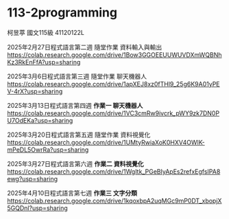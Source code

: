 # 113-2programming
柯昱葶 國文115級 41120122L

2025年2月27日程式語言第二週 隨堂作業 資料輸入與輸出
https://colab.research.google.com/drive/1Bow3GGOEEUUWUVDXmWQBNhKz3RkEnFfA?usp=sharing

2025年3月6日程式語言第三週 隨堂作業 聊天機器人
https://colab.research.google.com/drive/1apXEJ8xz0fTHl9_25g6K9A01yPEV-4rX?usp=sharing

2025年3月13日程式語言第四週 **作業一 聊天機器人**
https://colab.research.google.com/drive/1VC3cmRw9ivcrk_pWY9zk7DN0PU7OdEKa?usp=sharing

2025年3月20日程式語言第五週 隨堂作業 資料視覺化
https://colab.research.google.com/drive/1UMtyRwiaXoK0HXV4OWlK-mPeDL5OwrRa?usp=sharing

2025年3月27日程式語言第六週 **作業二 資料視覺化**
https://colab.research.google.com/drive/1WgItk_PGeBIyApEs2refxEgfsIPA8ewg?usp=sharing

2025年4月10日程式語言第七週 **作業三 文字分類**
https://colab.research.google.com/drive/1kqoxbpA2uqMGc9mP0DT_xbopjX5GQDnl?usp=sharing
